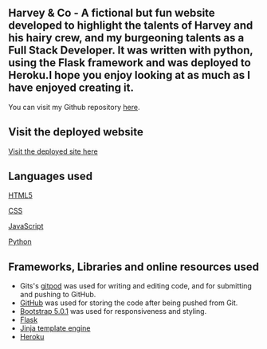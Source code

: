 ## **Harvey & Co - A fictional but fun website developed to highlight the talents of Harvey and his hairy crew, and my burgeoning talents as a Full Stack Developer. It was written with python, using the Flask framework and was deployed to Heroku.I hope you enjoy looking at as much as I have enjoyed creating it.**

You can visit my Github repository [here](https://github.com/ConacBreslin?tab=repositories). 

## Visit the deployed website
[Visit the deployed site here](https://harvey-and-co.herokuapp.com/)


## Languages used
[HTML5](https://en.wikipedia.org/wiki/HTML5)

[CSS](https://en.wikipedia.org/wiki/CSS)

[JavaScript](https://en.wikipedia.org/wiki/JavaScript)

[Python](https://en.wikipedia.org/wiki/Python_(programming_language))

## Frameworks, Libraries and online resources used
- Gits's [gitpod](https://www.gitpod.io/) was used for writing and editing code, and for submitting and pushing to GitHub.
- [GitHub](https://github.com/) was used for storing the code after being pushed from Git.
- [Bootstrap 5.0.1](https://getbootstrap.com/) was used for responsiveness and styling.
- [Flask](https://en.wikipedia.org/wiki/Flask_%28web_framework%29)
- [Jinja template engine](https://en.wikipedia.org/wiki/Jinja_(template_engine))
- [Heroku](https://en.wikipedia.org/wiki/Heroku)

